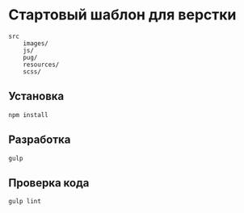 # Стартовый шаблон для верстки

```
src
	images/
	js/
	pug/
	resources/
	scss/
```
## Установка
```
npm install
```

## Разработка
```
gulp
```

## Проверка кода
```
gulp lint
```
